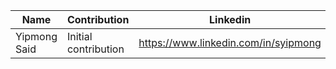 
| Name           | Contribution        | Linkedin             |    Github
|----------------|---------------------|----------------------|---------------------
| Yipmong Said   | Initial contribution | https://www.linkedin.com/in/syipmong | https://github.com/syipmong


